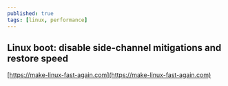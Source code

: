```yaml
---
published: true 
tags: [linux, performance]
---
```

## Linux boot: disable side-channel mitigations and restore speed
[https://make-linux-fast-again.com](https://make-linux-fast-again.com)
